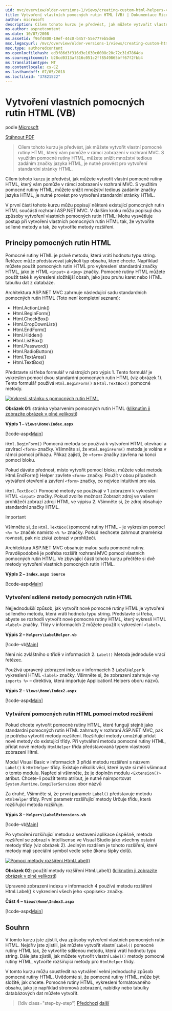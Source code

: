 ```yaml
---
uid: mvc/overview/older-versions-1/views/creating-custom-html-helpers-vb
title: Vytvoření vlastních pomocných rutin HTML (VB) | Dokumentace Microsoftu
author: microsoft
description: Cílem tohoto kurzu je předvést, jak můžete vytvořit vlastní pomocné rutiny HTML, který vám pomůže v rámci zobrazení v rozhraní MVC. S využitím pomocné rutiny HTML...
ms.author: aspnetcontent
ms.date: 10/07/2008
ms.assetid: f96f4800-19ef-44c0-b457-55e777eb5de8
msc.legacyurl: /mvc/overview/older-versions-1/views/creating-custom-html-helpers-vb
msc.type: authoredcontent
ms.openlocfilehash: ed3f86d3f316d3e1630c6008c20c72c31d7864da
ms.sourcegitcommit: b28cd0313af316c051c2ff8549865bff67f2fbb4
ms.translationtype: MT
ms.contentlocale: cs-CZ
ms.lasthandoff: 07/05/2018
ms.locfileid: "37821522"
---
```

<a name="creating-custom-html-helpers-vb"></a>Vytvoření vlastních pomocných rutin HTML (VB)
====================
podle [Microsoft](https://github.com/microsoft)

[Stáhnout PDF](http://download.microsoft.com/download/1/1/f/11f721aa-d749-4ed7-bb89-a681b68894e6/ASPNET_MVC_Tutorial_9_VB.pdf)

> Cílem tohoto kurzu je předvést, jak můžete vytvořit vlastní pomocné rutiny HTML, který vám pomůže v rámci zobrazení v rozhraní MVC. S využitím pomocné rutiny HTML, můžete snížit množství tedious zadáním značky jazyka HTML, je nutné provést pro vytvoření standardní stránky HTML.


Cílem tohoto kurzu je předvést, jak můžete vytvořit vlastní pomocné rutiny HTML, který vám pomůže v rámci zobrazení v rozhraní MVC. S využitím pomocné rutiny HTML, můžete snížit množství tedious zadáním značky jazyka HTML, je nutné provést pro vytvoření standardní stránky HTML.

V první části tohoto kurzu můžu popisují některé existující pomocných rutin HTML součástí rozhraní ASP.NET MVC. V dalším kroku můžu popisují dva způsoby vytvoření vlastních pomocných rutin HTML: Mohu vysvětluje postup při vytvoření vlastních pomocných rutin HTML tak, že vytvoříte sdílené metody a tak, že vytvoříte metody rozšíření.

## <a name="understanding-html-helpers"></a>Principy pomocných rutin HTML

Pomocné rutiny HTML je právě metodu, která vrátí hodnotu typu string. Řetězec může představovat jakýkoli typ obsahu, které chcete. Například můžete použít pomocných rutin HTML pro vykreslení standardní značky HTML, jako je HTML `<input>` a `<img>` značky. Pomocné rutiny HTML můžete použít také k vykreslení složitější obsah, jako jsou pruhu karet nebo HTML tabulku dat z databáze.

Architektura ASP.NET MVC zahrnuje následující sadu standardních pomocných rutin HTML (Toto není kompletní seznam):

- Html.ActionLink()
- Html.BeginForm()
- Html.CheckBox()
- Html.DropDownList()
- Html.EndForm()
- Html.Hidden()
- Html.ListBox()
- Html.Password()
- Html.RadioButton()
- Html.TextArea()
- Html.TextBox()

Představte si třeba formulář v nástrojích pro výpis 1. Tento formulář je vykreslen pomocí dvou standardní pomocných rutin HTML (viz obrázek 1). Tento formulář používá `Html.BeginForm()` a `Html.TextBox()` pomocné metody.


[![Vykreslí stránku s pomocných rutin HTML](creating-custom-html-helpers-vb/_static/image2.png)](creating-custom-html-helpers-vb/_static/image1.png)

**Obrázek 01**: stránka vybarvením pomocných rutin HTML ([kliknutím ji zobrazíte obrázek v plné velikosti](creating-custom-html-helpers-vb/_static/image3.png))


**Výpis 1 – `Views\Home\Index.aspx`**

[!code-aspx[Main](creating-custom-html-helpers-vb/samples/sample1.aspx)]

`Html.BeginForm()` Pomocná metoda se používá k vytvoření HTML otevírací a zavírací `<form>` značky. Všimněte si, že `Html.BeginForm()` metoda je volána v rámci pomocí příkazu. Příkaz zajistí, že `<form>` značky zavřena na konci pomocí bloku.

Pokud dáváte přednost, místo vytvořit pomocí bloku, můžete volat metodu Html.EndForm() Helper zavřete `<form>` značky. Použít v obou případech vytváření otevření a zavření `<form>` značky, co nejvíce intuitivní pro vás.

`Html.TextBox()` Pomocné metody se používají v 1 zobrazení k vykreslení HTML `<input>` značky. Pokud zvolíte možnost Zobrazit zdroj ve vašem prohlížeči zobrazí zdroji HTML ve výpisu 2. Všimněte si, že zdroj obsahuje standardní značky HTML.

> [!IMPORTANT]
> Všimněte si, že `Html.TextBox()`pomocné rutiny HTML – je vykreslen pomocí `<%= %>` značek namísto `<% %>` značky. Pokud nechcete zahrnout znaménka rovnosti, pak nic získá zobrazí v prohlížeči.

Architektura ASP.NET MVC obsahuje malou sadu pomocné rutiny. Pravděpodobně je potřeba rozšířit rozhraní MVC pomocí vlastních pomocných rutin HTML. Ve zbývající části tohoto kurzu přečtěte si dvě metody vytvoření vlastních pomocných rutin HTML.

**Výpis 2 – `Index.aspx Source`**

[!code-aspx[Main](creating-custom-html-helpers-vb/samples/sample2.aspx)]

### <a name="creating-html-helpers-with-shared-methods"></a>Vytvoření sdílené metody pomocných rutin HTML

Nejjednodušší způsob, jak vytvořit nové pomocné rutiny HTML je vytvoření sdíleného metodu, která vrátí hodnotu typu string. Představte si třeba, abyste se rozhodli vytvořit nové pomocné rutiny HTML, který vykreslí HTML `<label>` značky. Třídy v informacích 2 můžete použít k vykreslení `<label>`.

**Výpis 2 – `Helpers\LabelHelper.vb`**

[!code-vb[Main](creating-custom-html-helpers-vb/samples/sample3.vb)]

Není nic zvláštního o třídě v informacích 2. `Label()` Metoda jednoduše vrací řetězec.

Používá upravený zobrazení indexu v informacích 3 `LabelHelper` k vykreslení HTML `<label>` značky. Všimněte si, že zobrazení zahrnuje `<%@ imports %>` – direktiva, která importuje Application1.Helpers oboru názvů.

**Výpis 2 – `Views\Home\Index2.aspx`**

[!code-aspx[Main](creating-custom-html-helpers-vb/samples/sample4.aspx)]

### <a name="creating-html-helpers-with-extension-methods"></a>Vytváření pomocných rutin HTML pomocí metod rozšíření

Pokud chcete vytvořit pomocné rutiny HTML, které fungují stejně jako standardní pomocných rutin HTML zahrnuty v rozhraní ASP.NET MVC, pak je potřeba vytvořit metody rozšíření. Rozšiřující metody umožňují přidat nové metody do existující třídy. Při vytváření metodu pomocné rutiny HTML, přidat nové metody `HtmlHelper` třída představovaná typem vlastnosti zobrazení Html.

Modul Visual Basic v informacích 3 přidá metodu rozšíření s názvem `Label()` k `HtmlHelper` třídy. Existuje několik věcí, které byste si měli všimnout o tomto modulu. Napřed si všimněte, že je doplněn modulu `<Extension()>` atribut. Chcete-li použít tento atribut, je nutné naimportovat `System.Runtime.CompilerServices` obor názvů

Za druhé, Všimněte si, že první parametr `Label()` představuje metodu `HtmlHelper` třídy. První parametr rozšiřující metody Určuje třídu, která rozšiřující metoda rozšiřuje.

**Výpis 3 – `Helpers\LabelExtensions.vb`**

[!code-vb[Main](creating-custom-html-helpers-vb/samples/sample5.vb)]

Po vytvoření rozšiřující metodu a sestavení aplikace úspěšně, metoda rozšíření se zobrazí v Intellisense ve Visual Studio jako všechny ostatní metody třídy (viz obrázek 2). Jediným rozdílem je tohoto rozšíření, které metody mají speciální symbol vedle sebe (ikonu šipky dolů).


[![Pomocí metody rozšíření Html.Label()](creating-custom-html-helpers-vb/_static/image5.png)](creating-custom-html-helpers-vb/_static/image4.png)

**Obrázek 02**: použití metody rozšíření Html.Label() ([kliknutím ji zobrazíte obrázek v plné velikosti](creating-custom-html-helpers-vb/_static/image6.png))


Upravené zobrazení indexu v informacích 4 používá metodu rozšíření Html.Label() k vykreslení všech jeho &lt;popisek&gt; značky.

**Část 4 – `Views\Home\Index3.aspx`**

[!code-aspx[Main](creating-custom-html-helpers-vb/samples/sample6.aspx)]

## <a name="summary"></a>Souhrn

V tomto kurzu jste zjistili, dva způsoby vytvoření vlastních pomocných rutin HTML. Nejdřív jste zjistili, jak můžete vytvořit vlastní `Label()` pomocné rutiny HTML tak, že vytvoříte sdílenou metodu, která vrátí hodnotu typu string. Dále jste zjistili, jak můžete vytvořit vlastní `Label()` metody pomocné rutiny HTML, vytvořte rozšiřující metody pro `HtmlHelper` třídy.

V tomto kurzu můžu soustředit na vytváření velmi jednoduchý způsob pomocné rutiny HTML. Uvědomte si, že pomocné rutiny HTML, může být složité, jak chcete. Pomocné rutiny HTML, vykreslení formátovaného obsahu, jako je například stromová zobrazení, nabídky nebo tabulky databázových dat můžete vytvořit.

> [!div class="step-by-step"]
> [Předchozí](asp-net-mvc-views-overview-vb.md)
> [další](using-the-tagbuilder-class-to-build-html-helpers-vb.md)

